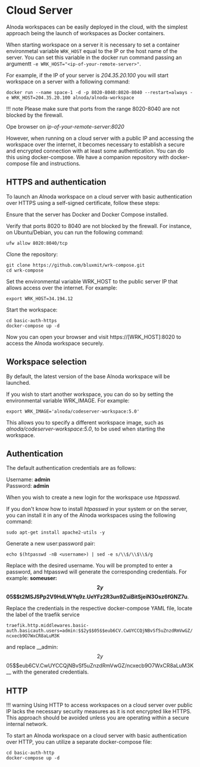 # Cloud Server

Alnoda workspaces can be easily deployed in the cloud, with the simplest approach being the launch of workspaces as Docker containers.

When starting workspace on a server it is necessary to set a container environmetal variable `WRK_HOST` equal to the IP or the host name of the server. 
You can set this variable in the docker run command passing an argumentt `-e WRK_HOST="<ip-of-your-remote-server>"`.  

For example, if the IP of your server is _204.35.20.100_ you will start workspace on a server with a following command: 

```shell 
docker run --name space-1 -d -p 8020-8040:8020-8040 --restart=always -e WRK_HOST=204.35.20.100 alnoda/alnoda-workspace
```

!!! note 
    Please make sure that ports from the range 8020-8040 are not blocked by the firewall.

Ope browser on _ip-of-your-remote-server:8020_

However, when running on a cloud server with a public IP and accessing the workspace over the internet, it becomes necessary to establish a secure and 
encrypted connection with at least some authentication. You can do this using docker-compose. We have a companion repository with docker-compose file 
and instructions.

## HTTPS and authentication

To launch an Alnoda workspace on a cloud server with basic authentication over HTTPS using a self-signed certificate, follow these steps:

Ensure that the server has Docker and Docker Compose installed.

Verify that ports 8020 to 8040 are not blocked by the firewall. For instance, on Ubuntu/Debian, you can run the following command:

```shell
ufw allow 8020:8040/tcp
```

Clone the repository:

```shell
git clone https://github.com/bluxmit/wrk-compose.git
cd wrk-compose
```

Set the environmental variable WRK_HOST to the public server IP that allows access over the internet. For example:

```shell
export WRK_HOST=34.194.12
```

Start the workspace:

```shell
cd basic-auth-https
docker-compose up -d
```

Now you can open your browser and visit https://[WRK_HOST]:8020 to access the Alnoda workspace securely.


## Workspace selection 

By default, the latest version of the base Alnoda workspace will be launched.

If you wish to start another workspace, you can do so by setting the environmental variable WRK_IMAGE. For example:

```shell
export WRK_IMAGE='alnoda/codeserver-workspace:5.0'
```

This allows you to specify a different workspace image, such as _alnoda/codeserver-workspace:5.0_, to be used when starting the workspace.


## Authentication

The default authentication credentials are as follows:

Username: __admin__     
Password: __admin__

When you wish to create a new login for the workspace use _htpasswd_. 

If you don't know how to install _htpasswd_ in your system or on the server, you can install it in any of the Alnoda workspaces using the following command:

```shell
sudo apt-get install apache2-utils -y
```

Generate a new user:password pair:

```shell
echo $(htpasswd -nB <username>) | sed -e s/\\$/\\$\\$/g
```

Replace __<username>__ with the desired username. You will be prompted to enter a password, and htpasswd will generate the corresponding credentials. 
For example: __someuser:$$2y$$05$$t2MSJSPp2V9HdLWYq9z.UeYFz2R3un9ZuiBitSjeiN3Osz6fGNZ7u__.

Replace the credentials in the respective docker-compose YAML file, locate the label of the traefik service  

`traefik.http.middlewares.basic-auth.basicauth.users=admin:$$2y$$05$$eub6CV.CwUYCCQjNBvSf5uZnzdRmVwGZ/ncxecb9O7WxCR8aLuM3K` 

and replace __admin:$$2y$$05$$eub6CV.CwUYCCQjNBvSf5uZnzdRmVwGZ/ncxecb9O7WxCR8aLuM3K __ with the generated credentials.


## HTTP

!!! warning
    Using HTTP to access workspaces on a cloud server over public IP lacks the necessary security measures as it is not encrypted like HTTPS. This approach should be avoided unless you are operating within a secure internal network.

To start an Alnoda workspace on a cloud server with basic authentication over HTTP, you can utilize a separate docker-compose file:

```shell
cd basic-auth-http
docker-compose up -d
```
